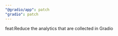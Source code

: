 ```yaml
---
"@gradio/app": patch
"gradio": patch
---
```


feat:Reduce the analytics that are collected in Gradio
